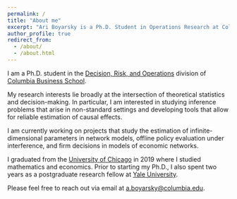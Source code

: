 ```yaml
---
permalink: /
title: "About me"
excerpt: "Ari Boyarsky is a Ph.D. Student in Operations Research at Columbia University."
author_profile: true
redirect_from: 
  - /about/
  - /about.html
---
```


I am a Ph.D. student in the [Decision, Risk, and Operations](https://www8.gsb.columbia.edu/faculty-research/divisions/decision-risk-operations) division of [Columbia Business School](https://home.gsb.columbia.edu/). 

My research interests lie broadly at the intersection of theoretical statistics and decision-making. In particular, I am interested in studying inference problems that arise in non-standard settings and developing tools that allow for reliable estimation of causal effects.

I am currently working on projects that study the estimation of infinite-dimensional parameters in network models, offline policy evaluation under interference, and firm decisions in models of economic networks.

I  graduated from the [University of Chicago](https://uchicago.edu/) in 2019 where I studied mathematics and economics. Prior to starting my Ph.D., I also spent two years as a postgraduate research fellow at [Yale University](https://yale.edu/).

Please feel free to reach out via email at [a.boyarsky@columbia.edu](mailto:a.boyarsky@columbia.edu).

